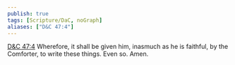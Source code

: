 ```yaml
---
publish: true
tags: [Scripture/DaC, noGraph]
aliases: ["D&C 47:4"]
---
```

[D&C 47:4](https://churchofjesuschrist.org/study/scriptures/dc-testament/dc/47?lang=eng&id=p4#p4) Wherefore, it shall be given him, inasmuch as he is faithful, by the Comforter, to write these things. Even so. Amen.





